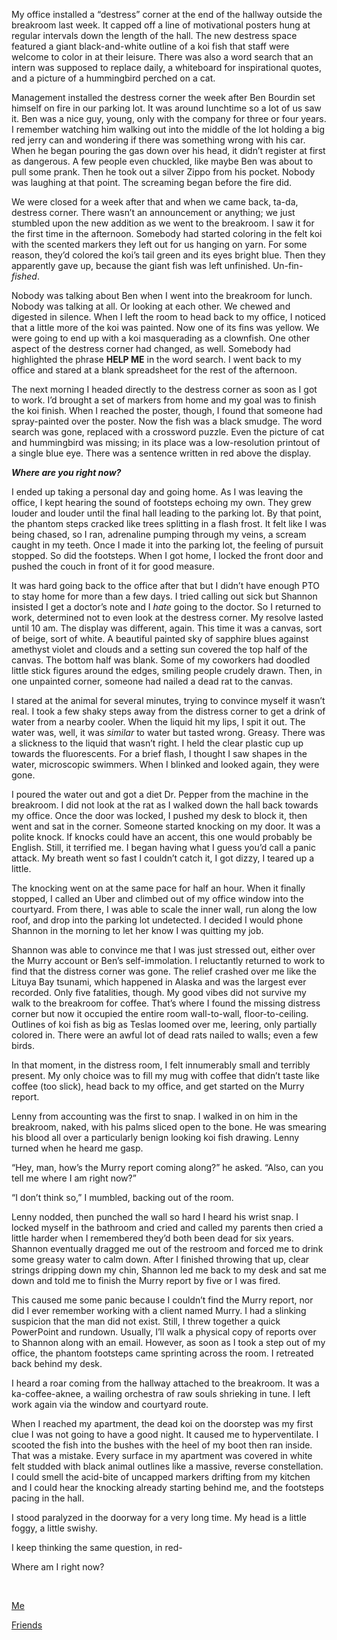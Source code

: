My office installed a “destress” corner at the end of the hallway outside the breakroom last week. It capped off a line of motivational posters hung at regular intervals down the length of the hall. The new destress space featured a giant black-and-white outline of a koi fish that staff were welcome to color in at their leisure. There was also a word search that an intern was supposed to replace daily, a whiteboard for inspirational quotes, and a picture of a hummingbird perched on a cat. 

Management installed the destress corner the week after Ben Bourdin set himself on fire in our parking lot. It was around lunchtime so a lot of us saw it. Ben was a nice guy, young, only with the company for three or four years. I remember watching him walking out into the middle of the lot holding a big red jerry can and wondering if there was something wrong with his car. When he began pouring the gas down over his head, it didn’t register at first as dangerous. A few people even chuckled, like maybe Ben was about to pull some prank. Then he took out a silver Zippo from his pocket. Nobody was laughing at that point. The screaming began before the fire did. 

We were closed for a week after that and when we came back, ta-da, destress corner. There wasn’t an announcement or anything; we just stumbled upon the new addition as we went to the breakroom. I saw it for the first time in the afternoon. Somebody had started coloring in the felt koi with the scented markers they left out for us hanging on yarn. For some reason, they’d colored the koi’s tail green and its eyes bright blue. Then they apparently gave up, because the giant fish was left unfinished. Un-fin-*fished*. 

Nobody was talking about Ben when I went into the breakroom for lunch. Nobody was talking at all. Or looking at each other. We chewed and digested in silence. When I left the room to head back to my office, I noticed that a little more of the koi was painted. Now one of its fins was yellow. We were going to end up with a koi masquerading as a clownfish. One other aspect of the destress corner had changed, as well. Somebody had highlighted the phrase **HELP ME** in the word search. I went back to my office and stared at a blank spreadsheet for the rest of the afternoon. 

The next morning I headed directly to the destress corner as soon as I got to work. I’d brought a set of markers from home and my goal was to finish the koi finish. When I reached the poster, though, I found that someone had spray-painted over the poster. Now the fish was a black smudge. The word search was gone, replaced with a crossword puzzle. Even the picture of cat and hummingbird was missing; in its place was a low-resolution printout of a single blue eye. There was a sentence written in red above the display.

***Where are you right now?*** 

I ended up taking a personal day and going home. As I was leaving the office, I kept hearing the sound of footsteps echoing my own. They grew louder and louder until the final hall leading to the parking lot. By that point, the phantom steps cracked like trees splitting in a flash frost. It felt like I was being chased, so I ran, adrenaline pumping through my veins, a scream caught in my teeth. Once I made it into the parking lot, the feeling of pursuit stopped. So did the footsteps. When I got home, I locked the front door and pushed the couch in front of it for good measure.

It was hard going back to the office after that but I didn’t have enough PTO to stay home for more than a few days. I tried calling out sick but Shannon insisted I get a doctor’s note and I *hate* going to the doctor. So I returned to work, determined not to even look at the destress corner. My resolve lasted until 10 am. The display was different, again. This time it was a canvas, sort of beige, sort of white. A beautiful painted sky of sapphire blues against amethyst violet and clouds and a setting sun covered the top half of the canvas. The bottom half was blank. Some of my coworkers had doodled little stick figures around the edges, smiling people crudely drawn. Then, in one unpainted corner, someone had nailed a dead rat to the canvas. 

I stared at the animal for several minutes, trying to convince myself it wasn’t real. I took a few shaky steps away from the distress corner to get a drink of water from a nearby cooler. When the liquid hit my lips, I spit it out. The water was, well, it was *similar* to water but tasted wrong. Greasy. There was a slickness to the liquid that wasn’t right. I held the clear plastic cup up towards the fluorescents. For a brief flash, I thought I saw shapes in the water, microscopic swimmers. When I blinked and looked again, they were gone. 

I poured the water out and got a diet Dr. Pepper from the machine in the breakroom. I did not look at the rat as I walked down the hall back towards my office. Once the door was locked, I pushed my desk to block it, then went and sat in the corner. Someone started knocking on my door. It was a polite knock. If knocks could have an accent, this one would probably be English. Still, it terrified me. I began having what I guess you’d call a panic attack. My breath went so fast I couldn’t catch it, I got dizzy, I teared up a little. 

The knocking went on at the same pace for half an hour. When it finally stopped, I called an Uber and climbed out of my office window into the courtyard. From there, I was able to scale the inner wall, run along the low roof, and drop into the parking lot undetected. I decided I would phone Shannon in the morning to let her know I was quitting my job. 

Shannon was able to convince me that I was just stressed out, either over the Murry account or Ben’s self-immolation. I reluctantly returned to work to find that the distress corner was gone. The relief crashed over me like the Lituya Bay tsunami, which happened in Alaska and was the largest ever recorded. Only five fatalities, though. My good vibes did not survive my walk to the breakroom for coffee. That’s where I found the missing distress corner but now it occupied the entire room wall-to-wall, floor-to-ceiling. Outlines of koi fish as big as Teslas loomed over me, leering, only partially colored in. There were an awful lot of dead rats nailed to walls; even a few birds. 

In that moment, in the distress room, I felt innumerably small and terribly present. My only choice was to fill my mug with coffee that didn’t taste like coffee (too slick), head back to my office, and get started on the Murry report. 

Lenny from accounting was the first to snap. I walked in on him in the breakroom, naked, with his palms sliced open to the bone. He was smearing his blood all over a particularly benign looking koi fish drawing. Lenny turned when he heard me gasp. 

“Hey, man, how’s the Murry report coming along?” he asked. “Also, can you tell me where I am right now?”

“I don’t think so,” I mumbled, backing out of the room. 

Lenny nodded, then punched the wall so hard I heard his wrist snap. I locked myself in the bathroom and cried and called my parents then cried a little harder when I remembered they’d both been dead for six years. Shannon eventually dragged me out of the restroom and forced me to drink some greasy water to calm down. After I finished throwing that up, clear strings dripping down my chin, Shannon led me back to my desk and sat me down and told me to finish the Murry report by five or I was fired. 

This caused me some panic because I couldn’t find the Murry report, nor did I ever remember working with a client named Murry. I had a slinking suspicion that the man did not exist. Still, I threw together a quick PowerPoint and rundown. Usually, I’ll walk a physical copy of reports over to Shannon along with an email. However, as soon as I took a step out of my office, the phantom footsteps came sprinting across the room. I retreated back behind my desk. 

I heard a roar coming from the hallway attached to the breakroom. It was a ka-coffee-aknee, a wailing orchestra of raw souls shrieking in tune. I left work again via the window and courtyard route. 

When I reached my apartment, the dead koi on the doorstep was my first clue I was not going to have a good night. It caused me to hyperventilate. I scooted the fish into the bushes with the heel of my boot then ran inside. That was a mistake. Every surface in my apartment was covered in white felt studded with black animal outlines like a massive, reverse constellation. I could smell the acid-bite of uncapped markers drifting from my kitchen and I could hear the knocking already starting behind me, and the footsteps pacing in the hall. 

I stood paralyzed in the doorway for a very long time. My head is a little foggy, a little swishy. 

I keep thinking the same question, in red-

Where am I right now?

&#x200B;

[Me](https://www.reddit.com/r/Grand_Theft_Motto/comments/ownpmo/interested_in_narrating_or_commissioning_a_story/)  


[Friends](https://www.reddit.com/r/TheCrypticCompendium/comments/jvvtav/author_database/)